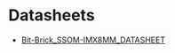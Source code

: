 # Datasheets

- [Bit-Brick_SSOM-IMX8MM_DATASHEET](https://github.com/bit-brick/datasheets/blob/main/SSOM-IMX8MP/Bit-Brick_SSOM-IMX8MM_DATASHEET.pdf)

